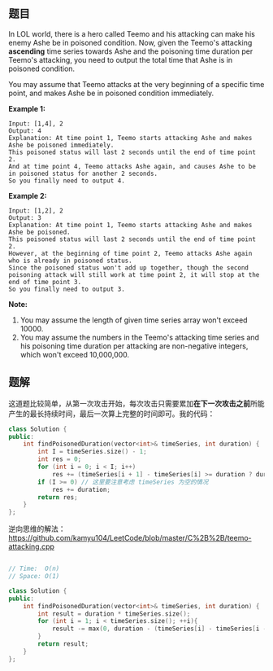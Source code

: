 
## 题目

In LOL world, there is a hero called Teemo and his attacking can make his enemy Ashe be in poisoned condition. Now, given the Teemo's attacking **ascending** time series towards Ashe and the poisoning time duration per Teemo's attacking, you need to output the total time that Ashe is in poisoned condition.

You may assume that Teemo attacks at the very beginning of a specific time point, and makes Ashe be in poisoned condition immediately.

**Example 1:**

```
Input: [1,4], 2
Output: 4
Explanation: At time point 1, Teemo starts attacking Ashe and makes Ashe be poisoned immediately. 
This poisoned status will last 2 seconds until the end of time point 2. 
And at time point 4, Teemo attacks Ashe again, and causes Ashe to be in poisoned status for another 2 seconds. 
So you finally need to output 4.
```

**Example 2:**

```
Input: [1,2], 2
Output: 3
Explanation: At time point 1, Teemo starts attacking Ashe and makes Ashe be poisoned. 
This poisoned status will last 2 seconds until the end of time point 2. 
However, at the beginning of time point 2, Teemo attacks Ashe again who is already in poisoned status. 
Since the poisoned status won't add up together, though the second poisoning attack will still work at time point 2, it will stop at the end of time point 3. 
So you finally need to output 3.
```

**Note:**

1. You may assume the length of given time series array won't exceed 10000.
2. You may assume the numbers in the Teemo's attacking time series and his poisoning time duration per attacking are non-negative integers, which won't exceed 10,000,000.



## 题解

这道题比较简单，从第一次攻击开始，每次攻击只需要累加**在下一次攻击之前**所能产生的最长持续时间，最后一次算上完整的时间即可。我的代码：

```c++
class Solution {
public:
    int findPoisonedDuration(vector<int>& timeSeries, int duration) {
        int I = timeSeries.size() - 1;
        int res = 0;
        for (int i = 0; i < I; i++) 
            res += (timeSeries[i + 1] - timeSeries[i] >= duration ? duration : timeSeries[i + 1] - timeSeries[i]);
        if (I >= 0) // 这里要注意考虑 timeSeries 为空的情况
            res += duration;
        return res;
    }
};
```

逆向思维的解法：https://github.com/kamyu104/LeetCode/blob/master/C%2B%2B/teemo-attacking.cpp

```c++

// Time:  O(n)
// Space: O(1)

class Solution {
public:
    int findPoisonedDuration(vector<int>& timeSeries, int duration) {
        int result = duration * timeSeries.size();
        for (int i = 1; i < timeSeries.size(); ++i){
            result -= max(0, duration - (timeSeries[i] - timeSeries[i - 1]));
        }
        return result;
    }
};
```

